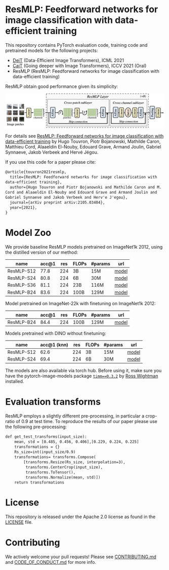 
# ResMLP: Feedforward networks for image classification with data-efficient training

This repository contains PyTorch evaluation code, training code and pretrained models for the following projects:
* [DeiT](README.md) (Data-Efficient Image Transformers), ICML 2021 
* [CaiT](README_cait.md) (Going deeper with Image Transformers), ICCV 2021 (Oral)
* ResMLP (ResMLP: Feedforward networks for image classification with data-efficient training)

ResMLP obtain good performance given its simplicity:

<p align="center">
  <img width="900"  src=".github/resmlp.png">
</p>

For details see [ResMLP: Feedforward networks for image classification with data-efficient training](https://arxiv.org/abs/2105.03404) by Hugo Touvron, Piotr Bojanowski, Mathilde Caron, Matthieu Cord, Alaaeldin El-Nouby, Edouard Grave, Armand Joulin, Gabriel Synnaeve, Jakob Verbeek and Hervé Jégou.

If you use this code for a paper please cite:

```
@article{touvron2021resmlp,
  title={ResMLP: Feedforward networks for image classification with data-efficient training},
  author={Hugo Touvron and Piotr Bojanowski and Mathilde Caron and M. Cord and Alaaeldin El-Nouby and Edouard Grave and Armand Joulin and Gabriel Synnaeve and Jakob Verbeek and Herv'e J'egou},
  journal={arXiv preprint arXiv:2105.03404},
  year={2021},
}
```

# Model Zoo

We provide baseline ResMLP models pretrained on ImageNet1k 2012, using the distilled version of our method:

| name | acc@1 | res | FLOPs| #params | url |
| --- | --- | --- | --- | --- | --- | 
| ResMLP-S12 | 77.8 | 224 |3B| 15M| [model](https://dl.fbaipublicfiles.com/deit/resmlp_12_dist.pth) |
| ResMLP-S24| 80.8 | 224 |  6B |30M | [model](https://dl.fbaipublicfiles.com/deit/resmlp_24_dist.pth) |
| ResMLP-S36 | 81.1 | 224 |  23B |116M | [model](https://dl.fbaipublicfiles.com/deit/resmlp_36_dist.pth) |
| ResMLP-B24 |83.6 | 224 |  100B |129M | [model](https://dl.fbaipublicfiles.com/deit/resmlpB_24_dist.pth) |

Model pretrained on ImageNet-22k with finetuning on ImageNet1k 2012:

| name | acc@1 | res | FLOPs| #params | url |
| --- | --- | --- | --- | --- | --- | 
| ResMLP-B24 |84.4 | 224 |  100B |129M | [model](https://dl.fbaipublicfiles.com/deit/resmlpB_24_22k.pth) |

Models pretrained with DINO without finetuning:

| name | acc@1 (knn)| res | FLOPs| #params | url |
| --- | --- | --- | --- | --- | --- | 
| ResMLP-S12 | 62.6 | 224 |3B| 15M| [model](https://dl.fbaipublicfiles.com/deit/resmlp_12_dino.pth) |
| ResMLP-S24| 69.4 | 224 |  6B |30M | [model](https://dl.fbaipublicfiles.com/deit/resmlp_24_dino.pth) |

The models are also available via torch hub.
Before using it, make sure you have the pytorch-image-models package [`timm==0.3.2`](https://github.com/rwightman/pytorch-image-models) by [Ross Wightman](https://github.com/rwightman) installed. 

# Evaluation transforms

ResMLP employs a slightly different pre-processing, in particular a crop-ratio of 0.9 at test time. To reproduce the results of our paper please use the following pre-processing:

```
def get_test_transforms(input_size):
    mean, std = [0.485, 0.456, 0.406],[0.229, 0.224, 0.225]    
    transformations = {}
    Rs_size=int(input_size/0.9)
    transformations= transforms.Compose(
        [transforms.Resize(Rs_size, interpolation=3),
         transforms.CenterCrop(input_size),
         transforms.ToTensor(),
         transforms.Normalize(mean, std)])
    return transformations
 ```  

# License
This repository is released under the Apache 2.0 license as found in the [LICENSE](LICENSE) file.

# Contributing
We actively welcome your pull requests! Please see [CONTRIBUTING.md](.github/CONTRIBUTING.md) and [CODE_OF_CONDUCT.md](.github/CODE_OF_CONDUCT.md) for more info.
